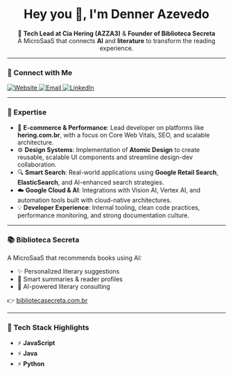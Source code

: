 <h1 align="center">Hey you 👋, I'm Denner Azevedo</h1>

<p align="center">
🚀 <strong>Tech Lead at Cia Hering (AZZA3)</strong> & <strong>Founder of Biblioteca Secreta</strong><br/>
A MicroSaaS that connects <strong>AI</strong> and <strong>literature</strong> to transform the reading experience.
</p>

---

### 🤝 Connect with Me

<p align="left">
  <a href="https://dnnr.dev" target="_blank">
    <img src="https://img.shields.io/badge/website-dnnr.dev-green" alt="Website" />
  </a>
  
  <a href="mailto:me@dnnr.dev" target="_blank">
    <img src="https://img.shields.io/badge/Email-me@dnnr.dev-red" alt="Email" />
  </a>
  
  <a href="https://www.linkedin.com/in/dnnr/" target="_blank">
    <img src="https://img.shields.io/badge/LinkedIn-dnnr-blue" alt="LinkedIn" />
  </a>
</p>

---

### 🧠 Expertise

- 🛒 **E-commerce & Performance**: Lead developer on platforms like <strong>hering.com.br</strong>, with a focus on Core Web Vitals, SEO, and scalable architecture.
- ⚙️ **Design Systems**: Implementation of **Atomic Design** to create reusable, scalable UI components and streamline design-dev collaboration.
- 🔍 **Smart Search**: Real-world applications using **Google Retail Search**, **ElasticSearch**, and AI-enhanced search strategies.
- ☁️ **Google Cloud & AI**: Integrations with Vision AI, Vertex AI, and automation tools built with cloud-native architectures.
- 💡 **Developer Experience**: Internal tooling, clean code practices, performance monitoring, and strong documentation culture.

---

### 📚 Biblioteca Secreta

A MicroSaaS that recommends books using AI:

- ✨ Personalized literary suggestions
- 🧠 Smart summaries & reader profiles
- 🤖 AI-powered literary consulting

👉 [bibliotecasecreta.com.br](https://bibliotecasecreta.com.br)

---

### 🚀 Tech Stack Highlights

- ⚡ **JavaScript**  
- ⚡ **Java**  
- ⚡ **Python**  
